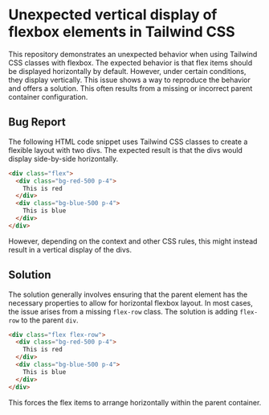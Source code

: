 # Unexpected vertical display of flexbox elements in Tailwind CSS

This repository demonstrates an unexpected behavior when using Tailwind CSS classes with flexbox.  The expected behavior is that flex items should be displayed horizontally by default. However, under certain conditions, they display vertically. This issue shows a way to reproduce the behavior and offers a solution.  This often results from a missing or incorrect parent container configuration.

## Bug Report

The following HTML code snippet uses Tailwind CSS classes to create a flexible layout with two divs.  The expected result is that the divs would display side-by-side horizontally.

```html
<div class="flex">
  <div class="bg-red-500 p-4">
    This is red
  </div>
  <div class="bg-blue-500 p-4">
    This is blue
  </div>
</div>
```

However, depending on the context and other CSS rules, this might instead result in a vertical display of the divs.

## Solution

The solution generally involves ensuring that the parent element has the necessary properties to allow for horizontal flexbox layout.  In most cases, the issue arises from a missing `flex-row` class.   The solution is adding `flex-row` to the parent `div`.

```html
<div class="flex flex-row">
  <div class="bg-red-500 p-4">
    This is red
  </div>
  <div class="bg-blue-500 p-4">
    This is blue
  </div>
</div>
```

This forces the flex items to arrange horizontally within the parent container.
